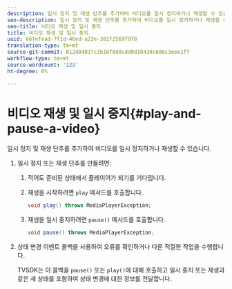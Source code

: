 ```yaml
---
description: 일시 정지 및 재생 단추를 추가하여 비디오를 일시 정지하거나 재생할 수 있습니다.
seo-description: 일시 정지 및 재생 단추를 추가하여 비디오를 일시 정지하거나 재생할 수 있습니다.
seo-title: 비디오 재생 및 일시 중지
title: 비디오 재생 및 일시 중지
uuid: 66fefead-7f1d-46ed-a23e-381f25697978
translation-type: tm+mt
source-git-commit: 812d04037c3b18f8d8cdd0d18430c686c3eee1ff
workflow-type: tm+mt
source-wordcount: '123'
ht-degree: 0%

---
```



# 비디오 재생 및 일시 중지{#play-and-pause-a-video}

일시 정지 및 재생 단추를 추가하여 비디오를 일시 정지하거나 재생할 수 있습니다.

1. 일시 정지 또는 재생 단추를 만들려면:
   1. 적어도 준비된 상태에서 플레이어가 되기를 기다립니다.
   1. 재생을 시작하려면 `play` 메서드를 호출합니다.

      ```java
      void play() throws MediaPlayerException;
      ```

   1. 재생을 일시 중지하려면 `pause()` 메서드를 호출합니다.

      ```java
      void pause() throws MediaPlayerException;
      ```

1. 상태 변경 이벤트 콜백을 사용하여 오류를 확인하거나 다른 적절한 작업을 수행합니다.

   TVSDK는 이 콜백을 `pause()` 또는 `play()`에 대해 호출하고 일시 중지 또는 재생과 같은 새 상태를 포함하여 상태 변경에 대한 정보를 전달합니다.

